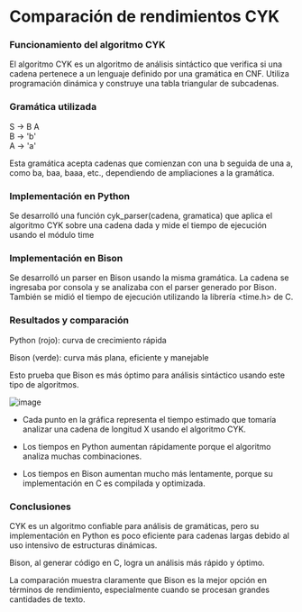 # Comparación de rendimientos CYK

### Funcionamiento del algoritmo CYK

El algoritmo CYK es un algoritmo de análisis sintáctico que verifica si una cadena pertenece a un lenguaje definido por una gramática en CNF. Utiliza programación dinámica y construye una tabla triangular de subcadenas.

### Gramática utilizada

S → B A  
B → 'b'  
A → 'a'

Esta gramática acepta cadenas que comienzan con una b seguida de una a, como ba, baa, baaa, etc., dependiendo de ampliaciones a la gramática.

### Implementación en Python

Se desarrolló una función cyk_parser(cadena, gramatica) que aplica el algoritmo CYK sobre una cadena dada y mide el tiempo de ejecución usando el módulo time

### Implementación en Bison

Se desarrolló un parser en Bison usando la misma gramática. La cadena se ingresaba por consola y se analizaba con el parser generado por Bison. También se midió el tiempo de ejecución utilizando la librería <time.h> de C.


### Resultados y comparación

Python (rojo): curva de crecimiento rápida 

Bison (verde): curva más plana, eficiente y manejable

Esto prueba que Bison es más óptimo para análisis sintáctico usando este tipo de algoritmos.

![image](https://github.com/user-attachments/assets/54f86f02-9a5f-44f6-b32b-ed0ee36c8891)


- Cada punto en la gráfica representa el tiempo estimado que tomaría analizar una cadena de longitud X usando el algoritmo CYK.

- Los tiempos en Python aumentan rápidamente porque el algoritmo analiza muchas combinaciones.

- Los tiempos en Bison aumentan mucho más lentamente, porque su implementación en C es compilada y optimizada.



### Conclusiones

CYK es un algoritmo confiable para análisis de gramáticas, pero su implementación en Python es poco eficiente para cadenas largas debido al uso intensivo de estructuras dinámicas.

Bison, al generar código en C, logra un análisis más rápido y óptimo.

La comparación muestra claramente que Bison es la mejor opción en términos de rendimiento, especialmente cuando se procesan grandes cantidades de texto.
